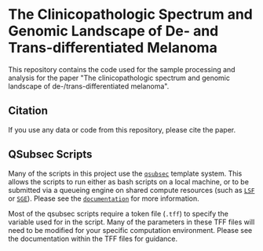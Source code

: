 # The Clinicopathologic Spectrum and Genomic Landscape of De- and Trans-differentiated Melanoma

This repository contains the code used for the sample processing and analysis for the paper "The clinicopathologic spectrum and genomic landscape of de-/trans-differentiated melanoma".

## Citation

If you use any data or code from this repository, please cite the paper.

## QSubsec Scripts

Many of the scripts in this project use the [`qsubsec`](https://github.com/alastair-droop/qsubsec) template system. This allows the scripts to run either as bash scripts on a local machine, or to be submitted via a queueing engine on shared compute resources (such as [`LSF`](https://www.ibm.com/products/hpc-workload-management) or [`SGE`](https://arc.liv.ac.uk/trac/SGE)). Please see the [`documentation`](https://github.com/alastair-droop/qsubsec/tree/master/docs) for more information.

Most of the qsubsec scripts require a token file (`.tff`) to specify the variable used for in the script. Many of the parameters in these TFF files will need to be modified for your specific computation environment. Please see the documentation within the TFF files for guidance.
